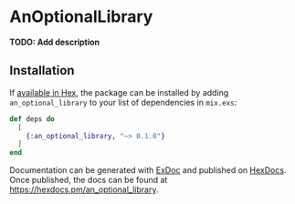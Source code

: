 # AnOptionalLibrary

**TODO: Add description**

## Installation

If [available in Hex](https://hex.pm/docs/publish), the package can be installed
by adding `an_optional_library` to your list of dependencies in `mix.exs`:

```elixir
def deps do
  [
    {:an_optional_library, "~> 0.1.0"}
  ]
end
```

Documentation can be generated with [ExDoc](https://github.com/elixir-lang/ex_doc)
and published on [HexDocs](https://hexdocs.pm). Once published, the docs can
be found at <https://hexdocs.pm/an_optional_library>.

